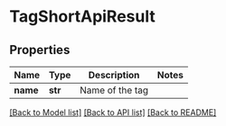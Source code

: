 # TagShortApiResult


## Properties
Name | Type | Description | Notes
------------ | ------------- | ------------- | -------------
**name** | **str** | Name of the tag | 

[[Back to Model list]](../README.md#documentation-for-models) [[Back to API list]](../README.md#documentation-for-api-endpoints) [[Back to README]](../README.md)


